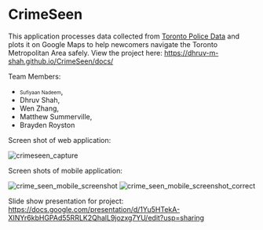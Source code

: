 # CrimeSeen

This application processes data collected from [Toronto Police Data](http://data.torontopolice.on.ca/search?q=crime) and plots it on Google Maps to help newcomers navigate the Toronto Metropolitan Area safely. View the project here: https://dhruv-m-shah.github.io/CrimeSeen/docs/

Team Members:
- <font size="-4000">Sufiyaan Nadeem</font>,
- Dhruv Shah,
- Wen Zhang,
- Matthew Summerville,
- Brayden Royston
<p style="font-size:2px">
  
 Screen shot of web application:
  
![crimeseen_capture](https://user-images.githubusercontent.com/42727015/56872902-2bdba200-69fc-11e9-8ee1-b5d9b68cdd6b.JPG)

 
 Screen shots of mobile application:
 
 ![crime_seen_mobile_screenshot](https://user-images.githubusercontent.com/42727015/51572162-8b149e00-1e72-11e9-9e79-40ed3c55fa05.PNG) ![crime_seen_mobile_screenshot_correct](https://user-images.githubusercontent.com/42727015/51572276-e47ccd00-1e72-11e9-8779-c5654cf68bd7.PNG)

Slide show presentation for project: https://docs.google.com/presentation/d/1Yu5HTekA-XINYr6kbHGPAd55RRLK2QhalL9jozxg7YU/edit?usp=sharing
 
